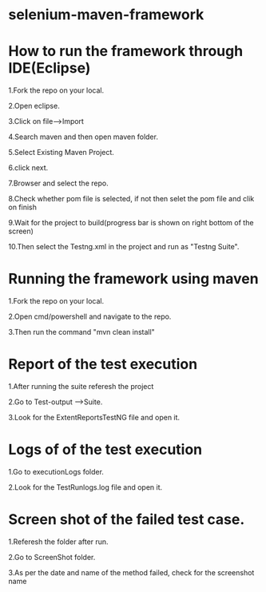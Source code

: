 # selenium-maven-framework

# How to run the framework through IDE(Eclipse)

1.Fork the repo on your local.

2.Open eclipse.

3.Click on file-->Import

4.Search maven and then open maven folder.

5.Select Existing Maven Project.

6.click next.

7.Browser and select the repo.

8.Check whether pom file is selected, if not then selet the pom file and clik on finish

9.Wait for the project to build(progress bar is shown on right bottom of the screen)

10.Then select the Testng.xml in the project and run as "Testng Suite".


# Running the framework using maven

1.Fork the repo on your local.

2.Open cmd/powershell and navigate to the repo.

3.Then run the command "mvn clean install"


# Report of the test execution

1.After running the suite referesh the project

2.Go to Test-output -->Suite.

3.Look for the ExtentReportsTestNG file and open it.

# Logs of of the test execution

1.Go to executionLogs folder.

2.Look for the TestRunlogs.log file and open it.

# Screen shot of the failed test case.

1.Referesh the folder after run.

2.Go to ScreenShot folder.

3.As per the date and name of the method failed, check for the screenshot name
